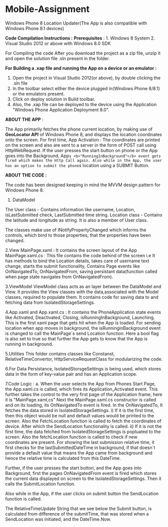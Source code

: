 # Mobile-Assignment
Windows Phone 8 Location Updater(The App is also compatible with Windows Phone 8.1 devices)

<b>Code Compilation Instructions :</b>
<b>Prerequisites</b> : 1. Windows 8 System
                2. Visual Studio 2012 or above with Windows 8.0 SDK
                
For Compiling the code After you download the project as a zip file, unzip it and open the solution file .sln present in the folder.

<b>For Building a .xap file and running the App on a device or an emulator :</b>
1. Open the project in Visual Studio 2012(or above), by double clicking the .sln file
2. In the toolbar select either the device plugged in(Windows Phone 8/8.1) or the emulators present.
3. Click on deploy solution in Build toolbar.
4. Also, the .xap file can be deployed to the device using the Application "Windows Phone Application Deployment 8.0".

<b>ABOUT THE APP</b> :

The App primarily fetches the phone current location, by making use of <b>GeoLocator API</b> of Windows Phone 8, and displays the location coordinates onto the screen.
For first time, App Activation : The coordinates are printed on the screen and also are sent to a server in the form of POST call using HttpWebRequest.
If the user presses the start button on phone or the App goes into the Background, App`s <b>"RunningInBackground"</b> event gets fired which makes the Http Call again.
Also while in the App, the user has an option to submit the phone`s location using a SUBMIT Button.

<b>ABOUT THE CODE :</b>

The code has been designed keeping in mind the MVVM design pattern for Windows Phone 8.

1. DataModel

The User class - Contains information like username, Location, isLastSubmitted check, LastSubmitted time string.
Location class - Contains the latitude and longitude as string. It is also a member of User class.

The classes make use of INotifyPropertyChanged which informs the controls, which bind to those properties, that the properties have been changed.

2.View
MainPage.xaml : It contains the screen layout of the App
MainPage.xaml.cs : This file contains the code behind of the screen i.e It has methods to bind the Location details, takes care of username text change, starts the submit functionality, Contains Page events like OnNavigatedTo, OnNavigatedFrom, saving persistant data(function called when page state  navigates from OnNavigatedFrom).

3.ViewModel
ViewModel class acts as an layer between the DataModel and View. It provides the View classes with the data,associated with the Model classes, required to populate them. It contains code for saving data to and fetching data from IsolatedStorageSettings.

4.App.xaml and App.xaml.cs :
It contains the PhoneApplication state events like Activated, Deactivated, Closing, isRunningInBackground, Launching.
This is the first xaml page that gets hit when the App is loaded. For sending location when app moves in background, the isRunninginBackground event is changed to call the MainPage`s send Location function. Here a bool flag is also set to true so that further the App gets to know that the App is running in background.

5.Utilities
This folder contains classes like Constanst, RelativeTimeConvertor, HttpServiceRequestClass for modularizing the code.

6.For Data Persistance, IsolatedStorsgeSettings is being used, which stores data in the form of key-value pair and has an Application scope.

7.Code Logic :
a. When the user selects the App from Phones Start Page, the App.xaml.cs is called, which fires its Application_Activated event.
This further takes the control to the very first page of the Application frame, here it is "MainPage.xaml,cs"
Next the MainPage.xaml.cs constructor is called and on its loading, its OnNavigatedTo event is fired.
In the OnNavigatedTo, It fetches the data stored in IsolatedStorageSettings.
i) If it is the first time, then this object would be null and default values would be printed to the screen.
Also the FetchLocation function is called to fetch the coordinates of device. After which the SendLocation functionality is called.
ii) If it is not the first time, the data fetched from IsolatedStorageSettings is popluated to the screen.
Also the fetchLocation function is called to check if new coordinates are present. For showing the last submission relative time, it first checks for the lastSubmittedDateTime in background, if that doesn`t provide a default value that means the App came from background and hence the relative time is calculated from this DateTime.

Further, if the user presses the start button, and the App goes into Background, first the pages OnNavigatedFrom event is fired which stores the current data displayed on screen to the IsolatedStorageSettings. Then it calls the SubmitLocation 
function.

Also while in the App, if the user clicks on submit button the SendLocation function is called.

The RelativeTimeUpdate String that we see below the Submit button, is calculated from difference of the submitTime, that was stored when a SendLocation was initiated, and the DateTime.Now. 



                
